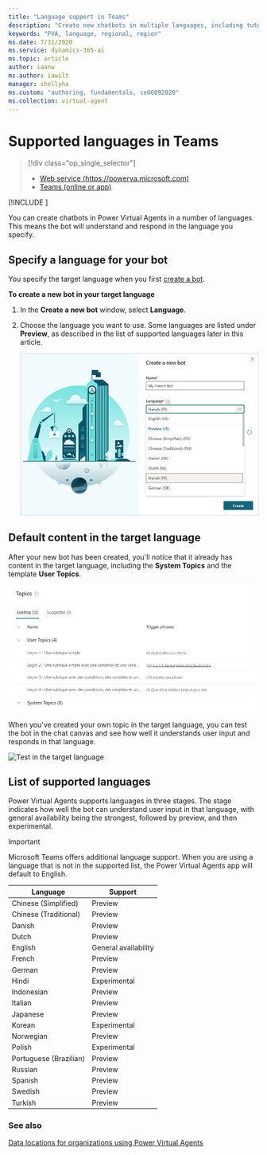 ```yaml
---
title: "Language support in Teams"
description: "Create new chatbots in multiple languages, including tutorial and system topics."
keywords: "PVA, language, regional, region"
ms.date: 7/31/2020
ms.service: dynamics-365-ai
ms.topic: article
author: iaanw
ms.author: iawilt
manager: shellyha
ms.custom: "authoring, fundamentals, ce06092020"
ms.collection: virtual-agent
---
```



# Supported languages in Teams

> [!div class="op_single_selector"]
> - [Web service (https://powerva.microsoft.com)](../authoring-language-support.md)
> - [Teams (online or app)](authoring-language-support-teams.md)

[!INCLUDE [](includes/cc-beta-prerelease-disclaimer-teams.md)]

You can create chatbots in Power Virtual Agents in a number of languages. This means the bot will understand and respond in the language you specify.

## Specify a language for your bot

You specify the target language when you first [create a bot](authoring-first-bot-teams.md).

**To create a new bot in your target language**

1. In the **Create a new bot** window, select **Language**.

2. Choose the language you want to use. Some languages are listed under **Preview**, as described in the list of supported languages later in this article.

    ![Language selection option](media/language-selection-teams.png "Language selection option")

## Default content in the target language

After your new bot has been created, you'll notice that it already has content in the target language, including the **System Topics** and the template **User Topics**.

![Topics in the target language](media/language-topics-teams.png "Topics in the target language")

When you've created your own topic in the target language, you can test the bot in the chat canvas and see how well it understands user input and responds in that language.

![Test in the target language](media/language-testing-teams.png "Test in the target language")

## List of supported languages

Power Virtual Agents supports languages in three stages. The stage indicates how well the bot can understand user input in that language, with general availability being the strongest, followed by preview, and then experimental.

>[!IMPORTANT]
>Microsoft Teams offers additional language support. When you are using a language that is not in the supported list, the Power Virtual Agents app will default to English.

| Language | Support |
| ---- | -----------|  
|Chinese (Simplified)        | Preview |
|Chinese (Traditional)       | Preview |
|Danish                      | Preview |
|Dutch                       | Preview |
|English                     | General availability |
|French                      | Preview |
|German                      | Preview |
|Hindi                       | Experimental |
|Indonesian                  | Preview |
|Italian                     | Preview |
|Japanese                    | Preview |
|Korean                      | Experimental |
|Norwegian                   | Preview |
|Polish                      | Experimental |
|Portuguese (Brazilian)      | Preview |
|Russian                     | Preview |
|Spanish                     | Preview |
|Swedish                     | Preview |
|Turkish                     | Preview |

### See also

[Data locations for organizations using Power Virtual Agents](data-location-teams.md)
